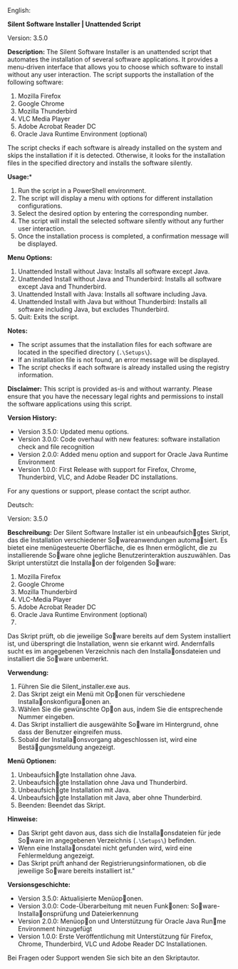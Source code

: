 English:

**Silent Software Installer | Unattended Script**

Version: 3.5.0

**Description:**
The Silent Software Installer is an unattended script that automates the installation of several software applications. It provides a menu-driven interface that allows you to choose which software to install without any user interaction. The script supports the installation of the following software:

1. Mozilla Firefox
2. Google Chrome
3. Mozilla Thunderbird
4. VLC Media Player
5. Adobe Acrobat Reader DC
6. Oracle Java Runtime Environment (optional)

The script checks if each software is already installed on the system and skips the installation if it is detected. Otherwise, it looks for the installation files in the specified directory and installs the software
silently.

**Usage:***
1. Run the script in a PowerShell environment.
2. The script will display a menu with options for different installation configurations.
3. Select the desired option by entering the corresponding number.
4. The script will install the selected software silently without any further user interaction.
5. Once the installation process is completed, a confirmation message will be displayed.

**Menu Options:**
1. Unattended Install without Java: Installs all software except Java.
2. Unattended Install without Java and Thunderbird: Installs all software except Java and Thunderbird.
3. Unattended Install with Java: Installs all software including Java.
4. Unattended Install with Java but without Thunderbird: Installs all software including Java, but excludes Thunderbird.
0. Quit: Exits the script.

**Notes:**
- The script assumes that the installation files for each software are located in the specified directory (`.\Setups\`).
- If an installation file is not found, an error message will be displayed.
- The script checks if each software is already installed using the registry information.

**Disclaimer:**
This script is provided as-is and without warranty. Please ensure that you have the necessary legal rights and permissions to install the software applications using this script.

**Version History:**
- Version 3.5.0: Updated menu options.
- Version 3.0.0: Code overhaul with new features: software installation check and file recognition 
- Version 2.0.0: Added menu option and support for Oracle Java Runtime Environment 
- Version 1.0.0: First Release with support for Firefox, Chrome, Thunderbird, VLC, and Adobe Reader DC installations.

For any questions or support, please contact the script author.



Deutsch:

Version: 3.5.0

**Beschreibung:**
Der Silent Software Installer ist ein unbeaufsich􀆟gtes Skript, das die Installation verschiedener So􀅌wareanwendungen
automa􀆟siert.
Es bietet eine menügesteuerte Oberfläche, die es Ihnen ermöglicht, die zu installierende So􀅌ware ohne jegliche
Benutzerinteraktion auszuwählen.
Das Skript unterstützt die Installa􀆟on der folgenden So􀅌ware:

1. Mozilla Firefox
2. Google Chrome
3. Mozilla Thunderbird
4. VLC-Media Player
5. Adobe Acrobat Reader DC
6. Oracle Java Runtime Environment (optional)
7. 
Das Skript prüft, ob die jeweilige So􀅌ware bereits auf dem System installiert ist, und überspringt die Installation, wenn sie erkannt wird.
Andernfalls sucht es im angegebenen Verzeichnis nach den Installa􀆟onsdateien und installiert die So􀅌ware unbemerkt.

**Verwendung:**
1. Führen Sie die Silent_installer.exe aus.
2. Das Skript zeigt ein Menü mit Op􀆟onen für verschiedene Installa􀆟onskonfigura􀆟onen an.
3. Wählen Sie die gewünschte Op􀆟on aus, indem Sie die entsprechende Nummer eingeben.
4. Das Skript installiert die ausgewählte So􀅌ware im Hintergrund, ohne dass der Benutzer eingreifen muss.
5. Sobald der Installa􀆟onsvorgang abgeschlossen ist, wird eine Bestä􀆟gungsmeldung angezeigt.

**Menü Optionen:**
1. Unbeaufsich􀆟gte Installation ohne Java.
2. Unbeaufsich􀆟gte Installation ohne Java und Thunderbird.
3. Unbeaufsich􀆟gte Installation mit Java.
4. Unbeaufsich􀆟gte Installation mit Java, aber ohne Thunderbird.
0. Beenden: Beendet das Skript.

**Hinweise:**
- Das Skript geht davon aus, dass sich die Installa􀆟onsdateien für jede So􀅌ware im angegebenen Verzeichnis (`.\Setups\`) befinden.
- Wenn eine Installa􀆟onsdatei nicht gefunden wird, wird eine Fehlermeldung angezeigt.
- Das Skript prüft anhand der Registrierungsinformationen, ob die jeweilige So􀅌ware bereits installiert ist."

**Versionsgeschichte:**
- Version 3.5.0: Aktualisierte Menüop􀆟onen.
- Version 3.0.0: Code-Überarbeitung mit neuen Funk􀆟onen: So􀅌ware-Installa􀆟onsprüfung und Dateierkennung
- Version 2.0.0: Menüop􀆟on und Unterstützung für Oracle Java Run􀆟me Environment hinzugefügt
- Version 1.0.0: Erste Veröffentlichung mit Unterstützung für Firefox, Chrome, Thunderbird, VLC und Adobe Reader DC Installationen.

Bei Fragen oder Support wenden Sie sich bite an den Skriptautor.

